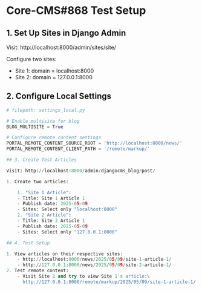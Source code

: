 # Core-CMS#868 Test Setup

## 1. Set Up Sites in Django Admin

Visit: http://localhost:8000/admin/sites/site/

Configure two sites:
- Site 1: domain = localhost:8000
- Site 2: domain = 127.0.0.1:8000

## 2. Configure Local Settings

````python
# filepath: settings_local.py

# Enable multisite for blog
BLOG_MULTISITE = True

# Configure remote content settings
PORTAL_REMOTE_CONTENT_SOURCE_ROOT = 'http://localhost:8000/news/'
PORTAL_REMOTE_CONTENT_CLIENT_PATH = '/remote/markup/'

## 3. Create Test Articles

Visit: http://localhost:8000/admin/djangocms_blog/post/

1. Create two articles:

    1. "Site 1 Article":
    - Title: Site 1 Article 1
    - Publish date: 2025-05-09
    - Sites: Select only "localhost:8000"
    2. "Site 2 Article":
    - Title: Site 2 Article 1
    - Publish date: 2025-05-09
    - Sites: Select only "127.0.0.1:8000"

## 4. Test Setup

1. View articles on their respective sites:
    - http://localhost:8000/news/2025/05/09/site-1-article-1/
    - http://127.0.0.1:8000/news/2025/05/09/site-2-article-1/
2. Test remote content:
    - Visit Site 2 and try to view Site 1's article:\
      http://127.0.0.1:8000/remote/markup/2025/05/09/site-1-article-1/

